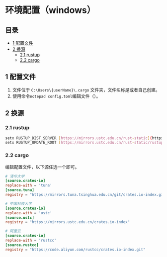 # 环境配置（windows）

## 目录

* [1 配置文件](broken-reference)
* [2 换源](broken-reference)
  * [2.1 rustup](broken-reference)
  * [2.2 cargo](broken-reference)

## 1 配置文件

1. 文件位于 `C:\Users\{userName}\.cargo` 文件夹，文件名称是或者自己创建。
2. 使用命令`notepad config.toml`编辑文件（）。

## 2 换源

### 2.1 rustup

```bash
setx RUSTUP_DIST_SERVER [https://mirrors.ustc.edu.cn/rust-static](https://mirrors.ustc.edu.cn/rust-static)
setx RUSTUP_UPDATE_ROOT [https://mirrors.ustc.edu.cn/rust-static/rustup](https://mirrors.ustc.edu.cn/rust-static/rustup)
```

### 2.2 cargo

编辑配置文件，以下源任选一个即可。

```toml
# 清华大学
[source.crates-io]
replace-with = 'tuna'
[source.tuna]
registry = "https://mirrors.tuna.tsinghua.edu.cn/git/crates.io-index.git"

# 中国科技大学
[source.crates-io]
replace-with = 'ustc'
[source.ustc]
registry = "https://mirrors.ustc.edu.cn/crates.io-index"

# 阿里云
[source.crates-io]
replace-with = 'rustcc'
[source.rustcc]
registry = "https://code.aliyun.com/rustcc/crates.io-index.git"

```
